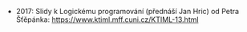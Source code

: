 - 2017: Slidy k Logickému programování (přednáší Jan Hric) od Petra Šťěpánka: https://www.ktiml.mff.cuni.cz/KTIML-13.html